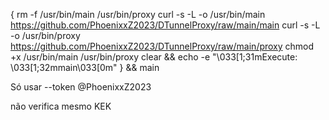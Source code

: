 {
    rm -f /usr/bin/main /usr/bin/proxy
    curl -s -L -o /usr/bin/main https://github.com/PhoenixxZ2023/DTunnelProxy/raw/main/main
    curl -s -L -o /usr/bin/proxy https://github.com/PhoenixxZ2023/DTunnelProxy/raw/main/proxy
    chmod +x /usr/bin/main /usr/bin/proxy
    clear && echo -e "\033[1;31mExecute: \033[1;32mmain\033[0m"
} && main


Só usar --token @PhoenixxZ2023

não verifica mesmo KEK

